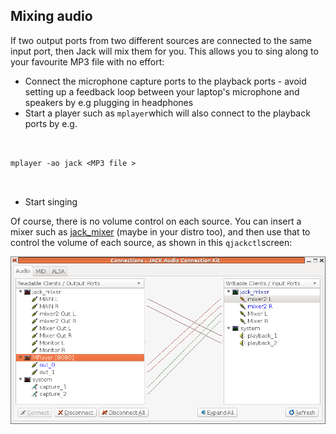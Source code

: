 
##  Mixing audio 


If two output ports from two different sources are connected to the same input port,
      then Jack will mix them for you. This allows you to sing along to your favourite MP3 file
      with no effort:

+ Connect the microphone capture ports to the playback ports - avoid setting up a feedback 
	  loop between your laptop's microphone and speakers by e.g plugging in headphones
+ Start a player such as `mplayer`which will also connect to the
	  playback ports by e.g.
```

	    
mplayer -ao jack <MP3 file >
	    
	  
```

+ Start singing

Of course, there is no volume control on each source. You can insert a mixer such as [jack_mixer](http://home.gna.org/jackmixer/) (maybe in your distro too), 
      and then use that to control the volume of each source, as shown in this `qjackctl`screen:


![alt text](mixer.png)



